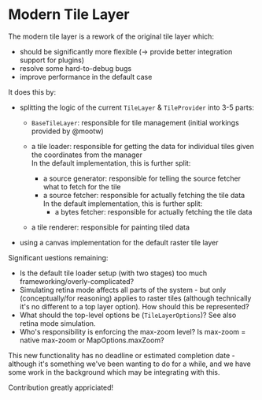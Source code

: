 # Modern Tile Layer

The modern tile layer is a rework of the original tile layer which:

* should be significantly more flexible (-> provide better integration support for plugins)
* resolve some hard-to-debug bugs
* improve performance in the default case

It does this by:

* splitting the logic of the current `TileLayer` & `TileProvider` into 3-5 parts:
  * `BaseTileLayer`: responsible for tile management (initial workings provided by @mootw)

  * a tile loader: responsible for getting the data for individual tiles given the coordinates from the manager  
    In the default implementation, this is further split:
    * a source generator: responsible for telling the source fetcher what to fetch for the tile
    * a source fetcher: responsible for actually fetching the tile data  
      In the default implementation, this is further split:
      * a bytes fetcher: responsible for actually fetching the tile data

  * a tile renderer: responsible for painting tiled data

* using a canvas implementation for the default raster tile layer

Significant uestions remaining:

* Is the default tile loader setup (with two stages) too much frameworking/overly-complicated?
* Simulating retina mode affects all parts of the system - but only (conceptually/for reasoning) applies to raster tiles (although technically it's no different to a top layer option). How should this be represented?
* What should the top-level options be (`TileLayerOptions`)? See also retina mode simulation.
* Who's responsibility is enforcing the max-zoom level? Is max-zoom = native max-zoom or MapOptions.maxZoom?

This new functionality has no deadline or estimated completion date - although it's something we've been wanting to do for a while, and we have some work in the
background which may be integrating with this.

Contribution greatly appriciated!
